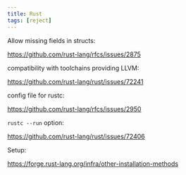```yaml
---
title: Rust
tags: [reject]
---
```


Allow missing fields in structs:

<https://github.com/rust-lang/rfcs/issues/2875>

compatibility with toolchains providing LLVM:

<https://github.com/rust-lang/rust/issues/72241>

config file for rustc:

<https://github.com/rust-lang/rfcs/issues/2950>

`rustc --run` option:

<https://github.com/rust-lang/rust/issues/72406>

Setup:

<https://forge.rust-lang.org/infra/other-installation-methods>
